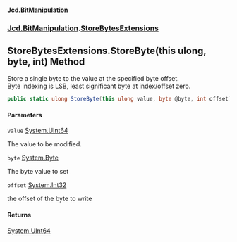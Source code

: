 #### [Jcd.BitManipulation](index.md 'index')
### [Jcd.BitManipulation](Jcd.BitManipulation.md 'Jcd.BitManipulation').[StoreBytesExtensions](Jcd.BitManipulation.StoreBytesExtensions.md 'Jcd.BitManipulation.StoreBytesExtensions')

## StoreBytesExtensions.StoreByte(this ulong, byte, int) Method

Store a single byte to the value at the specified byte offset.  
Byte indexing is LSB, least significant byte at index/offset zero.

```csharp
public static ulong StoreByte(this ulong value, byte @byte, int offset);
```
#### Parameters

<a name='Jcd.BitManipulation.StoreBytesExtensions.StoreByte(thisulong,byte,int).value'></a>

`value` [System.UInt64](https://docs.microsoft.com/en-us/dotnet/api/System.UInt64 'System.UInt64')

The value to be modified.

<a name='Jcd.BitManipulation.StoreBytesExtensions.StoreByte(thisulong,byte,int).byte'></a>

`byte` [System.Byte](https://docs.microsoft.com/en-us/dotnet/api/System.Byte 'System.Byte')

The byte value to set

<a name='Jcd.BitManipulation.StoreBytesExtensions.StoreByte(thisulong,byte,int).offset'></a>

`offset` [System.Int32](https://docs.microsoft.com/en-us/dotnet/api/System.Int32 'System.Int32')

the offset of the byte to write

#### Returns
[System.UInt64](https://docs.microsoft.com/en-us/dotnet/api/System.UInt64 'System.UInt64')